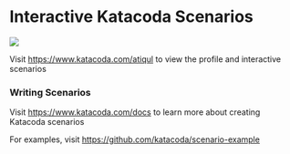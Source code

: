 # Interactive Katacoda Scenarios

[![](http://shields.katacoda.com/katacoda/atiqul/count.svg)](https://www.katacoda.com/atiqul "Get your profile on Katacoda.com")

Visit https://www.katacoda.com/atiqul to view the profile and interactive scenarios

### Writing Scenarios
Visit https://www.katacoda.com/docs to learn more about creating Katacoda scenarios

For examples, visit https://github.com/katacoda/scenario-example

